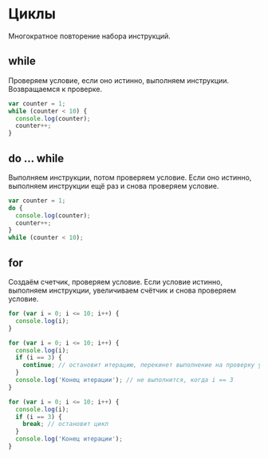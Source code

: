 # Циклы

Многократное повторение набора инструкций.



## while

Проверяем условие, если оно истинно, выполняем инструкции. Возвращаемся к проверке.

```js
var counter = 1;
while (counter < 10) {
  console.log(counter);
  counter++;
}
```



## do ... while

Выполняем инструкции, потом проверяем условие. Если оно истинно, выполняем инструкции ещё раз и снова проверяем условие.

```js
var counter = 1;
do {
  console.log(counter);
  counter++;
}
while (counter < 10);
```



## for

Создаём счетчик, проверяем условие. Если условие истинно, выполняем инструкции, увеличиваем счётчик и снова проверяем условие.

```js
for (var i = 0; i <= 10; i++) {
  console.log(i);
}

for (var i = 0; i <= 10; i++) {
  console.log(i);
  if (i == 3) {
    continue; // остановит итерацию, перекинет выполнение на проверку условия
  }
  console.log('Конец итерации'); // не выполнится, когда i == 3
}

for (var i = 0; i <= 10; i++) {
  console.log(i);
  if (i == 3) {
    break; // остановит цикл
  }
  console.log('Конец итерации');
}
```
